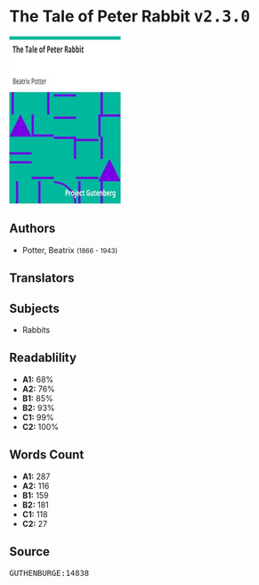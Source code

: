 # The Tale of Peter Rabbit <kbd>v2.3.0</kbd>

![](./cover.medium.jpg "")

## Authors


 - Potter, Beatrix <small>(1866 - 1943)</small>

## Translators



## Subjects


 - Rabbits

## Readablility


 - **A1:** 68%
 - **A2:** 76%
 - **B1:** 85%
 - **B2:** 93%
 - **C1:** 99%
 - **C2:** 100%

## Words Count


 - **A1:** 287
 - **A2:** 116
 - **B1:** 159
 - **B2:** 181
 - **C1:** 118
 - **C2:** 27

## Source


<kbd>GUTHENBURGE:14838</kbd>
